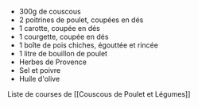  - 300g de couscous
- 2 poitrines de poulet, coupées en dés
- 1 carotte, coupée en dés
- 1 courgette, coupée en dés
- 1 boîte de pois chiches, égouttée et rincée
- 1 litre de bouillon de poulet
- Herbes de Provence
- Sel et poivre
- Huile d'olive


Liste de courses de  [[Couscous de Poulet et Légumes]] 